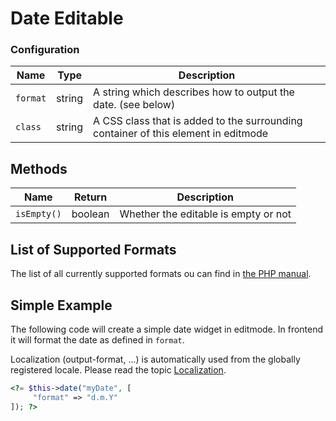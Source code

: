 # Date Editable

### Configuration

| Name     | Type   | Description                                                                        |
|----------|--------|------------------------------------------------------------------------------------|
| `format` | string | A string which describes how to output the date. (see below)                       |
| `class`  | string | A CSS class that is added to the surrounding container of this element in editmode |

## Methods

| Name          | Return    | Description                                                            |
|---------------|-----------|------------------------------------------------------------------------|
| `isEmpty()`   | boolean   | Whether the editable is empty or not                                   |

## List of Supported Formats

The list of all currently supported formats ou can find in [the PHP manual](http://php.net/manual/en/function.date.php#function.date).

[comment]: #TODOtableOfDates


## Simple Example

The following code will create a simple date widget in editmode. 
In frontend it will format the date as defined in `format`.

Localization (output-format, ...) is automatically used from the globally registered locale.
Please read the topic [Localization](../../06_Multi_Language_i18n/README.md).

```php
<?= $this->date("myDate", [
     "format" => "d.m.Y"
]); ?>
```

